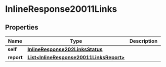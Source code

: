 
# InlineResponse20011Links

## Properties
Name | Type | Description | Notes
------------ | ------------- | ------------- | -------------
**self** | [**InlineResponse202LinksStatus**](InlineResponse202LinksStatus.md) |  |  [optional]
**report** | [**List&lt;InlineResponse20011LinksReport&gt;**](InlineResponse20011LinksReport.md) |  |  [optional]



